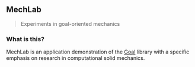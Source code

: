 ## MechLab
> Experiments in goal-oriented mechanics

### What is this?
MechLab is an application demonstration of
the [Goal][0] library with a specific emphasis
on research in computational solid mechanics.

[0]:https://github.com/bgranzow/goal
